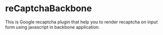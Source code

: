 reCaptchaBackbone
=================

This is Google recaptcha plugin that help you to render recaptcha on input form using javascript in backbone application. 
